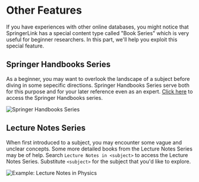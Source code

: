 # Other Features
If you have experiences with other online databases, you might notice that SpringerLink has a special content type called "Book Series" which is very useful for beginner researchers. In this part, we'll help you exploit this special feature.

## Springer Handbooks Series
As a beginner, you may want to overlook the landscape of a subject before diving in some sepecific directions. Springer Handbooks Series serve both for this purpose and for your later reference even as an expert. [Click here](https://www.springer.com/series/15558) to access the Springer Handbooks series.

![](/_media/bookserie1.png 'Springer Handbooks Series')

## Lecture Notes Series
When first introduced to a subject, you may encounter some vague and unclear concepts. Some more detailed books from the Lecture Notes Series may be of help. Search `Lecture Notes in <subject>` to access the Lecture Notes Series. Substitute `<subject>` for the subject that you'd like to explore.

![](/_media/bookserie2.png 'Example: Lecture Notes in Physics')